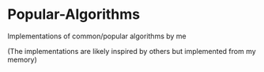 # Popular-Algorithms
Implementations of common/popular algorithms by me

(The implementations are likely inspired by others but implemented from my memory)

